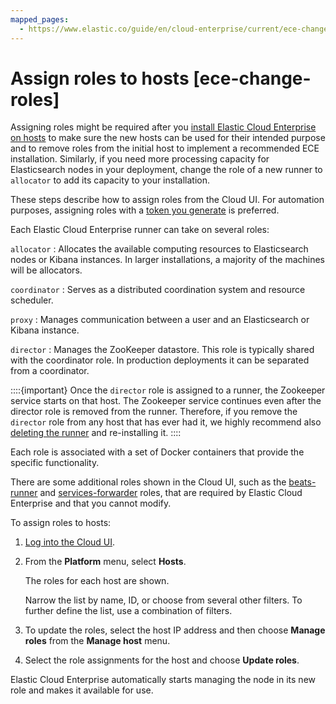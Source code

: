 ```yaml
---
mapped_pages:
  - https://www.elastic.co/guide/en/cloud-enterprise/current/ece-change-roles.html
---
```


# Assign roles to hosts [ece-change-roles]

Assigning roles might be required after you [install Elastic Cloud Enterprise on hosts](install.md) to make sure the new hosts can be used for their intended purpose and to remove roles from the initial host to implement a recommended ECE installation. Similarly, if you need more processing capacity for Elasticsearch nodes in your deployment, change the role of a new runner to `allocator` to add its capacity to your installation.

These steps describe how to assign roles from the Cloud UI. For automation purposes, assigning roles with a [token you generate](generate-roles-tokens.md) is preferred.

Each Elastic Cloud Enterprise runner can take on several roles:

`allocator`
:   Allocates the available computing resources to Elasticsearch nodes or Kibana instances. In larger installations, a majority of the machines will be allocators.

`coordinator`
:   Serves as a distributed coordination system and resource scheduler.

`proxy`
:   Manages communication between a user and an Elasticsearch or Kibana instance.

`director`
:   Manages the ZooKeeper datastore. This role is typically shared with the coordinator role. In production deployments it can be separated from a coordinator.

::::{important} 
Once the `director` role is assigned to a runner, the Zookeeper service starts on that host. The Zookeeper service continues even after the  director role is removed from the runner. Therefore, if you remove the `director` role from any host that has ever had it, we highly recommend also [deleting the runner](../../maintenance/ece/delete-ece-hosts.md) and re-installing it.
::::


Each role is associated with a set of Docker containers that provide the specific functionality.

There are some additional roles shown in the Cloud UI, such as the [beats-runner](asciidocalypse://docs/docs-content/docs/reference/glossary/index.md#glossary-beats-runner) and [services-forwarder](asciidocalypse://docs/docs-content/docs/reference/glossary/index.md#glossary-services-forwarder) roles, that are required by Elastic Cloud Enterprise and that you cannot modify.

To assign roles to hosts:

1. [Log into the Cloud UI](log-into-cloud-ui.md).
2. From the **Platform** menu, select **Hosts**.

    The roles for each host are shown.

    Narrow the list by name, ID, or choose from several other filters. To further define the list, use a combination of filters.

3. To update the roles, select the host IP address and then choose **Manage roles** from the **Manage host** menu.
4. Select the role assignments for the host and choose **Update roles**.

Elastic Cloud Enterprise automatically starts managing the node in its new role and makes it available for use.

